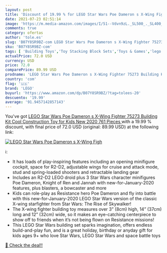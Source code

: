 ```yaml
---
layout: post
title: 'Discount of 19.99 % for LEGO Star Wars Poe Dameron s X-Wing Figh'
date: 2021-07-23 02:51:14
image: 'https://m.media-amazon.com/images/I/51--Vdvn9zL._SL500_._SL400_.jpg'
comments: true
category: ofertas
author: 'tole.es'
slug: 'B07Y8SR9BZ-com LEGO Star Wars Poe Dameron s X-Wing Fighter 75273...'
sku: 'B07Y8SR9BZ-com'
tags: [ 'Building Toys','Toy Stacking Block Sets','Toys & Games','lego', ]
actualPrice: 72.0 USD
currency: USD
price: 72.0
comparePrice: 89.99 USD
prodname: 'LEGO Star Wars Poe Dameron s X-Wing Fighter 75273 Building Kit  Cool Construction Toy for Kids  New 2020  761 Pieces '
country: 'com'
flag: '🇺🇸'
brand: 'LEGO'
buyurl: 'https://www.amazon.com/dp/B07Y8SR9BZ/?tag=tolees-20'
descuento: '19.99'
average: '91.9457142857143'
---
```


You've got [LEGO Star Wars Poe Dameron s X-Wing Fighter 75273 Building Kit  Cool Construction Toy for Kids  New 2020  761 Pieces ](https://www.amazon.com/dp/B07Y8SR9BZ/?tag=tolees-20) with a  19.99 % discount, with final price of 72.0 USD (original: 89.99 USD) at the following link:

[![LEGO Star Wars Poe Dameron s X-Wing Figh](https://m.media-amazon.com/images/I/51--Vdvn9zL._SL500_._SL400_.jpg)](https://www.amazon.com/dp/B07Y8SR9BZ/?tag=tolees-20)

ℹ️:

- It has loads of play-inspiring features including an opening minifigure cockpit, space for R2-D2, adjustable wings for cruise and attack mode, stud and spring-loaded shooters and retractable landing gear
- Includes an R2-D2 LEGO droid plus 3 Star Wars character minifigures Poe Dameron, Knight of Ren and Jannah with new-for-January-2020 features, plus blasters, a bowcaster and more
- Kids can role-play as Resistance hero Poe Dameron and fly into battle with this new-for-January-2020 LEGO Star Wars version of the classic X-wing starfighter from Star Wars: The Rise of Skywalker!
- The X-wing fighter building toy measures over 3” (8cm) high, 14” (37cm) long and 12” (32cm) wide, so it makes an eye-catching centerpiece to show off to friends when it’s not being flown on Resistance missions!
- This LEGO Star Wars building set sparks imagination, offers endless build-and-play fun, and is a great holiday, birthday or anyday gift for kids ages 9+ who love Star Wars, LEGO Star Wars and space battle toys

[🛒 Check the deal!!](https://www.amazon.com/dp/B07Y8SR9BZ/?tag=tolees-20)
